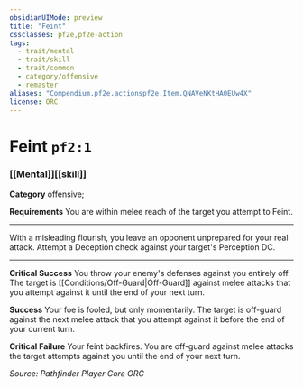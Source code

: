 ```yaml
---
obsidianUIMode: preview
title: "Feint"
cssclasses: pf2e,pf2e-action
tags:
  - trait/mental
  - trait/skill
  - trait/common
  - category/offensive
  - remaster
aliases: "Compendium.pf2e.actionspf2e.Item.QNAVeNKtHA0EUw4X"
license: ORC
---
```

# Feint `pf2:1`

### [[Mental]][[skill]]

**Category** offensive; 




**Requirements** You are within melee reach of the target you attempt to Feint.

* * *

With a misleading flourish, you leave an opponent unprepared for your real attack. Attempt a Deception check against your target's Perception DC.

* * *

**Critical Success** You throw your enemy's defenses against you entirely off. The target is [[Conditions/Off-Guard|Off-Guard]] against melee attacks that you attempt against it until the end of your next turn.

**Success** Your foe is fooled, but only momentarily. The target is off-guard against the next melee attack that you attempt against it before the end of your current turn.

**Critical Failure** Your feint backfires. You are off-guard against melee attacks the target attempts against you until the end of your next turn.

*Source: Pathfinder Player Core*
*ORC*